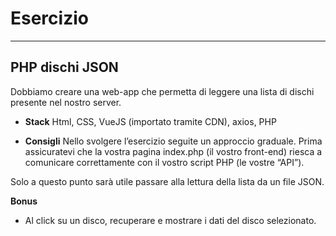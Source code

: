 # Esercizio

---

## PHP dischi JSON 

Dobbiamo creare una web-app che permetta di leggere una lista di dischi presente nel nostro server.
- **Stack**
Html, CSS, VueJS (importato tramite CDN), axios, PHP

- **Consigli**
Nello svolgere l’esercizio seguite un approccio graduale.
Prima assicuratevi che la vostra pagina index.php (il vostro front-end) riesca a comunicare correttamente con il vostro script PHP (le vostre “API”).

Solo a questo punto sarà utile passare alla lettura della lista da un file JSON.

**Bonus**

- Al click su un disco, recuperare e mostrare i dati del disco selezionato.